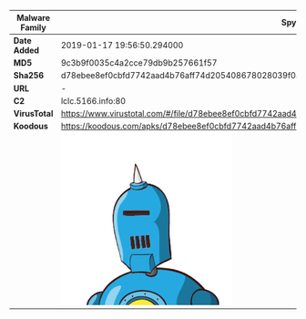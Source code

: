 | Malware Family | SpyNote                                                      |
| -------------- | ------------------------------------------------------------ |
| **Date Added** | 2019-01-17 19:56:50.294000                                                   |
| **MD5**        | 9c3b9f0035c4a2cce79db9b257661f57                             |
| **Sha256**     | d78ebee8ef0cbfd7742aad4b76aff74d205408678028039f0aa86709511ea3a0 |
| **URL**        | -                                                            |
| **C2**         | lclc.5166.info:80 |
| **VirusTotal** | https://www.virustotal.com/#/file/d78ebee8ef0cbfd7742aad4b76aff74d205408678028039f0aa86709511ea3a0/detection |
| **Koodous**    | https://koodous.com/apks/d78ebee8ef0cbfd7742aad4b76aff74d205408678028039f0aa86709511ea3a0 |
|                | ![](../assets/d78ebee8ef0cbfd7742aad4b76aff74d205408678028039f0aa86709511ea3a0.png) |